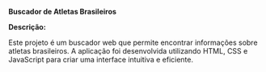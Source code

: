 **Buscador de Atletas Brasileiros**

**Descrição:**

Este projeto é um buscador web que permite encontrar informações sobre atletas brasileiros. A aplicação foi desenvolvida utilizando HTML, CSS e JavaScript para criar uma interface intuitiva e eficiente.
